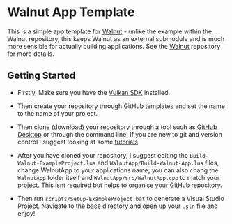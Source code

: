 # Walnut App Template

This is a simple app template for [Walnut](https://github.com/TheCherno/Walnut) - unlike the example within the Walnut repository, this keeps Walnut as an external submodule and is much more sensible for actually building applications. See the [Walnut](https://github.com/TheCherno/Walnut) repository for more details.

## Getting Started

- Firstly, Make sure you have the [Vulkan SDK](https://vulkan.lunarg.com/sdk/home) installed.

- Then create your repository through GitHub templates and set the name to the name of your project.

- Then clone (download) your repository through a tool such as [GitHub Desktop](https://desktop.github.com/download) or through the command line. If you are new to git and version control i suggest looking at some [tutorials](https://docs.github.com/en/get-started/using-git).

- After you have cloned your repository, I suggest editing the ```Build-Walnut-ExampleProject.lua``` and ```WalnutApp/Build-Walnut-App.lua``` files, change WalnutApp to your applications name, you can also chang the ```WalnutApp``` folder itself and ```WalnutApp/src/WalnutApp.cpp``` to match your project. This isnt required but helps to organise your GitHub repository.

- Then run ```scripts/Setup-ExampleProject.bat``` to generate a Visual Studio Project. Navigate to the base directory and open up your ```.sln``` file and enjoy!